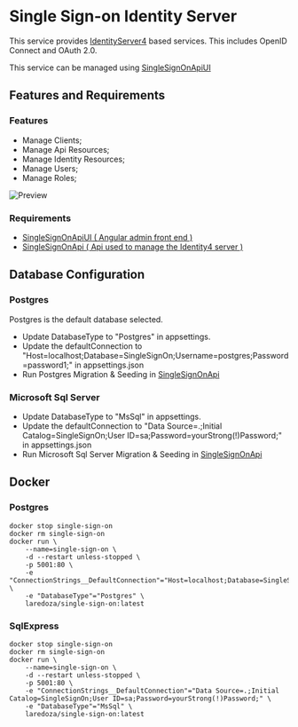 # Single Sign-on Identity Server

This service provides [IdentityServer4](http://docs.identityserver.io/en/latest/) based services. This includes OpenID Connect and OAuth 2.0. 

This service can be managed using [SingleSignOnApiUI](https://github.com/laredoza/SingleSignOnUI) 

## Features and Requirements

### Features

- Manage Clients;
- Manage Api Resources;
- Manage Identity Resources;
- Manage Users;
- Manage Roles;


![Preview](https://raw.githubusercontent.com/laredoza/SingleSignOnUI/master/SingleSignOn.gif)

### Requirements 
- [SingleSignOnApiUI ( Angular admin front end )](https://github.com/laredoza/SingleSignOnUI)
- [SingleSignOnApi ( Api used to manage the Identity4 server )](https://github.com/laredoza/SingleSignOnApi) 

## Database Configuration

### Postgres

Postgres is the default database selected.

- Update DatabaseType to "Postgres" in appsettings.
- Update the defaultConnection to "Host=localhost;Database=SingleSignOn;Username=postgres;Password=password1;" in  appsettings.json
- Run Postgres Migration & Seeding in [SingleSignOnApi](https://github.com/laredoza/SingleSignOnApi)

### Microsoft Sql Server

- Update DatabaseType to "MsSql" in appsettings.
- Update the defaultConnection to "Data Source=.;Initial Catalog=SingleSignOn;User ID=sa;Password=yourStrong(!)Password;" in appsettings.json
- Run Microsoft Sql Server Migration & Seeding in [SingleSignOnApi](https://github.com/laredoza/SingleSignOnApi)

## Docker

### Postgres

```
docker stop single-sign-on 
docker rm single-sign-on  
docker run \
	--name=single-sign-on \
	-d --restart unless-stopped \
	-p 5001:80 \
	-e "ConnectionStrings__DefaultConnection"="Host=localhost;Database=SingleSignOn;Username=postgres;Password=password1;" \
	-e "DatabaseType"="Postgres" \
	laredoza/single-sign-on:latest
```

### SqlExpress

```
docker stop single-sign-on 
docker rm single-sign-on  
docker run \
	--name=single-sign-on \
	-d --restart unless-stopped \
	-p 5001:80 \
	-e "ConnectionStrings__DefaultConnection"="Data Source=.;Initial Catalog=SingleSignOn;User ID=sa;Password=yourStrong(!)Password;" \
	-e "DatabaseType"="MsSql" \
	laredoza/single-sign-on:latest
```